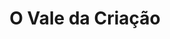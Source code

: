---
Numero: 232
title: O Vale da Criação
Autor: Edmond Hamilton
Co-autor: 
Ano-de-Publicacao: 1976
Titulo-original: The Valley of Creation
Tradutor: Maria Emília Ferros Moura
Co-tradutor: 
Ano-de-edicao: 1964
alias: Edmond-Hamilton
Autor2-alias: 
Tradutor1-alias: Maria-Emilia-Ferros-Moura
Tradutor2-alias: 
Titulo-link: 232-O-Vale-da-Criacao
Capa: Manuel Dias
pags: 171
Capa-link: Manuel-Dias
---